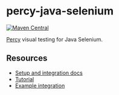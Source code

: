 # percy-java-selenium

[![Maven Central](https://maven-badges.herokuapp.com/maven-central/io.percy/percy-java-selenium/badge.svg)](https://maven-badges.herokuapp.com/maven-central/io.percy/percy-java-selenium)


[Percy](https://percy.io) visual testing for Java Selenium.

## Resources

* [Setup and integration docs](https://docs.percy.io/docs/java-selenium)
* [Tutorial](https://docs.percy.io/v1/docs/java-selenium-testing-tutorial)
* [Example integration](https://github.com/percy/example-percy-java-selenium)
